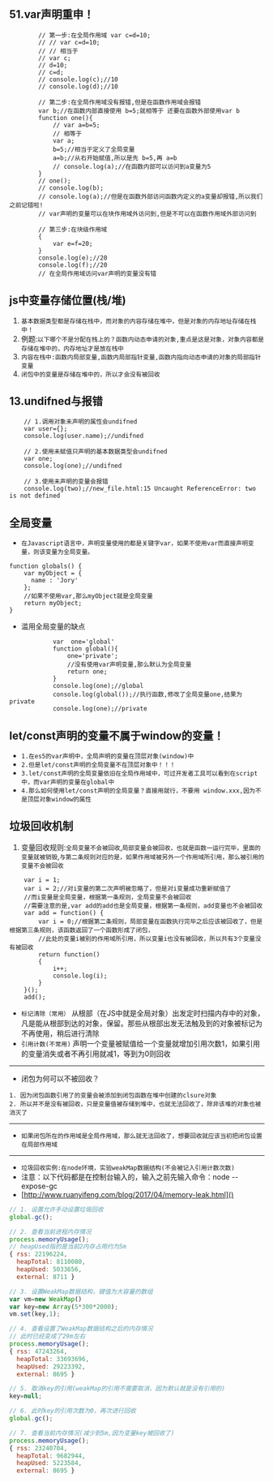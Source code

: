 ## 51.var声明重申！
```
		// 第一步:在全局作用域 var c=d=10;
		// // var c=d=10;
		// // 相当于
		// var c;
		// d=10;
		// c=d;
		// console.log(c);//10
		// console.log(d);//10
		
		// 第二步:在全局作用域没有报错,但是在函数作用域会报错
		var b;//在函数内部直接使用 b=5;就相等于 还要在函数外部使用var b
		function one(){
			// var a=b=5;
			// 相等于
			var a;
			b=5;//相当于定义了全局变量
			a=b;//从右开始赋值,所以是先 b=5,再 a=b
			// console.log(a);//在函数内部可以访问到a变量为5
		}
		// one();
		// console.log(b);
		// console.log(a);//但是在函数外部访问函数内定义的a变量却报错,所以我们之前记错啦!
		// var声明的变量可以在块作用域外访问到,但是不可以在函数作用域外部访问到
		
		// 第三步:在块级作用域
		{
			var e=f=20;
		}
		console.log(e);//20
		console.log(f);//20
		// 在全局作用域访问var声明的变量没有错
```

## js中变量存储位置(栈/堆)
1. `基本数据类型都是存储在栈中，而对象的内容存储在堆中，但是对象的内存地址存储在栈中！`
2. 例题:`以下哪个不是分配在栈上的？函数内动态申请的对象,重点是这是对象，对象内容都是存储在堆中的，内存地址才是放在栈中`
3. `内容在栈中:函数内局部变量,函数内局部指针变量,函数内指向动态申请的对象的局部指针变量`
4. `闭包中的变量是存储在堆中的，所以才会没有被回收`

## 13.undifned与报错
```
	// 1.调用对象未声明的属性会undifned
	var user={};
	console.log(user.name);//undifned
	
	// 2.使用未赋值只声明的基本数据类型会undifned
	var one;
	console.log(one);//undifned
	
	// 3.使用未声明的变量会报错
	console.log(two);//new_file.html:15 Uncaught ReferenceError: two is not defined

```


## 全局变量
* `在Javascript语言中，声明变量使用的都是关键字var，如果不使用var而直接声明变量，则该变量为全局变量。`
```
function globals() {
    var myObject = {
      name : 'Jory'
    };
	//如果不使用var,那么myObject就是全局变量
    return myObject;
}
```
* 滥用全局变量的缺点
```
			var  one='global'
			function global(){
				one='private';
				//没有使用var声明变量,那么默认为全局变量
				return one;
			}
			console.log(one);//global 
			console.log(global());//执行函数,修改了全局变量one,结果为private 
			console.log(one);//private 
```

## let/const声明的变量不属于window的变量！
* `1.在es5的var声明中，全局声明的变量在顶层对象(window)中`
* `2.但是let/const声明的全局变量不在顶层对象中！！！`
* `3.let/const声明的全局变量依旧在全局作用域中，可过开发者工具可以看到在script中，而var声明的变量在global中`
* `4.那么如何使用let/const声明的全局变量？直接用就行，不要用 window.xxx,因为不是顶层对象window的属性`

## 垃圾回收机制
1. 变量回收规则:`全局变量不会被回收`,`局部变量会被回收，也就是函数一运行完毕，里面的变量就被销毁`,`与第二条规则对应的是，如果作用域被另外一个作用域所引用，那么被引用的变量不会被回收`
```
	var i = 1;
	var i = 2;//对i变量的第二次声明被忽略了，但是对i变量成功重新赋值了
	//而i变量是全局变量，根据第一条规则，全局变量不会被回收
	//需要注意的是,var add的add也是全局变量，根据第一条规则，add变量也不会被回收
	var add = function() {
		var i = 0;//根据第二条规则，局部变量在函数执行完毕之后应该被回收了，但是根据第三条规则，该函数返回了一个函数形成了闭包，
		//此处的变量i被别的作用域所引用，所以变量i也没有被回收，所以共有3个变量没有被回收
		return function()
		{
			i++;
			console.log(i);
		}
	}();
	add();
```
* `标记清除（常用）`  从根部（在JS中就是全局对象）出发定时扫描内存中的对象，凡是能从根部到达的对象，保留。那些从根部出发无法触及到的对象被标记为不再使用，稍后进行清除
* `引用计数(不常用)` 声明一个变量被赋值给一个变量就增加引用次数1，如果引用的变量消失或者不再引用就减1，等到为0则回收
---
* 闭包为何可以不被回收？
```
1. 因为闭包函数引用了的变量会被添加到闭包函数在堆中创建的clsure对象
2. 所以并不是没有被回收，只是变量值被存储到堆中，也就无法回收了，除非该堆的对象也被消灭了
```
---
* `如果闭包所在的作用域是全局作用域，那么就无法回收了，想要回收就应该当初把闭包设置在局部作用域`
---
* `垃圾回收实例:在node环境，实验weakMap数据结构(不会被记入引用计数次数)`
* 注意：以下代码都是在控制台输入的，输入之前先输入命令：node --expose-gc
* [http://www.ruanyifeng.com/blog/2017/04/memory-leak.html]()
```javascript
// 1. 设置允许手动设置垃圾回收
global.gc();

// 2. 查看当前进程内存情况
process.memoryUsage();
// heapUsed指的是当前2内存占用约为5m
{ rss: 22196224,
  heapTotal: 8110080,
  heapUsed: 5033656,  
  external: 8711 }

// 3. 设置WeakMap数据结构，键值为大容量的数组
var vm=new WeakMap()
var key=new Array(5*300*2000);
vm.set(key,1);

// 4. 查看设置了WeakMap数据结构之后的内存情况
// 此时已经变成了29m左右
process.memoryUsage();
{ rss: 47243264,
  heapTotal: 33693696,
  heapUsed: 29223392,
  external: 8695 }

// 5. 取消key的引用(weakMap的引用不需要取消，因为默认就是没有引用的)
key=null;

// 6. 此时key的引用次数为0，再次进行回收
global.gc();

// 7. 查看当前内存情况(减少到5m,因为变量key被回收了)
process.memoryUsage();
{ rss: 23240704,
  heapTotal: 9682944,
  heapUsed: 5223584,
  external: 8695 }
```
